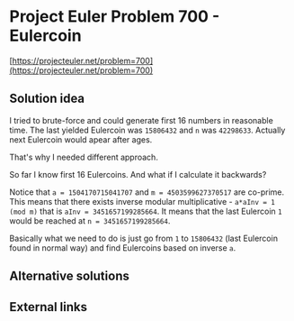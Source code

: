 # Project Euler Problem 700 - Eulercoin

[https://projecteuler.net/problem=700](https://projecteuler.net/problem=700)

## Solution idea

I tried to brute-force and could generate first 16 numbers in reasonable time. The last yielded Eulercoin was `15806432` and `n` was `42298633`.
Actually next Eulercoin would apear after ages.

That's why I needed different approach.

So far I know first 16 Eulercoins. And what if I calculate it backwards?

Notice that `a = 1504170715041707` and `m = 4503599627370517` are co-prime. This means that there exists inverse modular multiplicative - `a*aInv = 1 (mod m)` that is `aInv = 3451657199285664`. It means that the last Eulercoin `1` would be reached at `n = 3451657199285664`.

Basically what we need to do is just go from `1` to `15806432` (last Eulercoin found in normal way) and find Eulercoins based on inverse `a`.

## Alternative solutions

## External links
